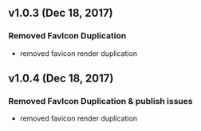 ## v1.0.3 (Dec 18, 2017)

### Removed FavIcon Duplication
- removed favicon render duplication

## v1.0.4 (Dec 18, 2017)

### Removed FavIcon Duplication & publish issues
- removed favicon render duplication
